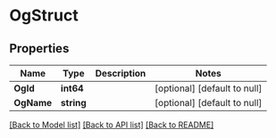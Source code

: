 # OgStruct

## Properties
Name | Type | Description | Notes
------------ | ------------- | ------------- | -------------
**OgId** | **int64** |  | [optional] [default to null]
**OgName** | **string** |  | [optional] [default to null]

[[Back to Model list]](../README.md#documentation-for-models) [[Back to API list]](../README.md#documentation-for-api-endpoints) [[Back to README]](../README.md)


